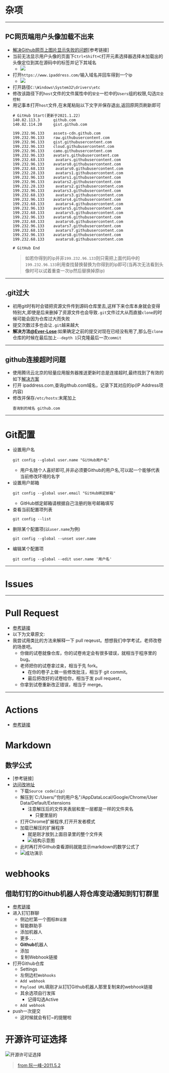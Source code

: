 <!--
 * @Author: your name
 * @Date: 2021-01-21 23:01:29
 * @LastEditTime: 2021-02-27 16:23:42
 * @LastEditors: Please set LastEditors
 * @Description: In User Settings Edit
 * @FilePath: \DailyNotes\社区相关\Github.md
-->

# 杂项

---
## PC网页端用户头像加载不出来
- [解决Github网页上图片显示失败的问题](https://zhuanlan.zhihu.com/p/139219691)[参考链接]
- 当前无法显示用户头像的页面下`Ctrl+Shift+C`打开元素选择器选择未加载出的头像定位到其在源码中的标签并记下其域名
  - ![](../res_-daily-notes/img/Github/获取缺失图片域名.png)
- 打开`https://www.ipaddress.com/`输入域名并回车得到一个ip
  - ![](../res_-daily-notes/img/Github/获取ip.png)
- 打开路径`C:\Windows\System32\drivers\etc`
- 修改该路径下的`host`文件的文件属性中的`安全`一栏中的`Users`组的权限,勾选`完全控制`
- 用记事本打开`host`文件,在末尾粘贴以下文字并保存退出,返回原网页刷新即可
    ```
    # GitHub Start(更新于2021.1.22) 
    140.82.113.3      github.com
    140.82.114.20     gist.github.com

    199.232.96.133    assets-cdn.github.com
    199.232.96.133    raw.githubusercontent.com
    199.232.96.133    gist.githubusercontent.com
    199.232.96.133    cloud.githubusercontent.com
    199.232.96.133    camo.githubusercontent.com
    199.232.96.133    avatars.githubusercontent.com
    199.232.68.133     avatars.githubusercontent.com
    199.232.96.133    avatars0.githubusercontent.com
    199.232.68.133     avatars0.githubusercontent.com
    199.232.28.133     avatars1.githubusercontent.com
    199.232.96.133    avatars1.githubusercontent.com
    199.232.96.133    avatars2.githubusercontent.com
    199.232.28.133     avatars2.githubusercontent.com
    199.232.96.133    avatars3.githubusercontent.com
    199.232.68.133     avatars3.githubusercontent.com
    199.232.96.133    avatars4.githubusercontent.com
    199.232.68.133     avatars4.githubusercontent.com
    199.232.96.133    avatars5.githubusercontent.com
    199.232.68.133     avatars5.githubusercontent.com
    199.232.96.133    avatars6.githubusercontent.com
    199.232.68.133     avatars6.githubusercontent.com
    199.232.96.133    avatars7.githubusercontent.com
    199.232.68.133     avatars7.githubusercontent.com
    199.232.96.133    avatars8.githubusercontent.com
    199.232.68.133     avatars8.githubusercontent.com

    # GitHub End
    ```
  > 如若你得到的ip并非`199.232.96.133`则只需把上面代码中的`199.232.96.133`利用查找替换替换为你得到的ip即可(当再次无法看到头像时可以试着重查一次ip然后替换掉原ip)

---
## .git过大
- 初用git时有时会错把资源文件传到源码仓库里去,这样下来仓库本身就会变得特别大,即使是后来删掉了资源文件也会导致`.git`文件过大从而直接`clone`的时候可能会因为仓库过大而失败
- 提交次数过多也会让`.git`越来越大
- **解决方法[@Ever-Lose](https://www.cnblogs.com/everlose/p/12826025.html)**:如果确定之前的提交对现在已经没有用了,那么在`clone`仓库的时候在最后加上`--depth 1`只克隆最后一次`commit`


---
## github连接超时问题
- 使用腾讯云北京的轻量应用服务器推送更新时总是连接超时,最终找到了有效的如下[解决方案](https://cloud.tencent.com/developer/article/1704705)
- 打开 ipaddress.com,查询github.com域名，记录下其对应的ip(IP Address项内容)
- 修改并保存`/etc/hosts`:末尾加上 
  ```
  查询到的域名 github.com
  ```







---
# Git配置
- 设置用户名
  ```
  git config --global user.name "GitHub用户名"
  ```
  - 用户名随个人喜好即可,并非必须要Github的用户名,可以起一个能够代表当前修改环境的名字
- 设置用户邮箱
  ```
  git config --global user.email "GitHub绑定邮箱"
  ```
  - GitHub绑定邮箱请根据自己注册的账号邮箱填写
- 查看当前配置项列表
  ```
  git config --list
  ```
- 删除某个配置项(以`user.name`为例)
  ```
  git config --global --unset user.name
  ```
- 编辑某个配置项
  ```
  git config --global --edit user.name '用户名'
  ```

----
# Issues


---
# Pull Request
- [参考链接](https://www.zhihu.com/question/21682976)
- 以下为文章原文:
- 我尝试用类比的方法来解释一下 pull reqeust。想想我们中学考试，老师改卷的场景吧。
  - 你做的试卷就像仓库，你的试卷肯定会有很多错误，就相当于程序里的 bug。
  - 老师把你的试卷拿过来，相当于先 fork。
    - 在你的卷子上做一些修改批注，相当于 git commit。
    - 最后把改好的试卷给你，相当于发 pull request，
  - 你拿到试卷重新改正错误，相当于 merge。

---
# Actions
- [参考链接](http://www.ruanyifeng.com/blog/2019/09/getting-started-with-github-actions.html)


# Markdown
## 数学公式
- [参考链接]
- [访问改地址](https://github.com/orsharir/github-mathjax/releases/tag/v0.2.1)
  - 下载`Source code(zip)`
  - 解压到`C:/Users/"你的用户名"/AppDataLocal/Google/Chrome/User Data/Default/Extensions
    - 注意解压后的文件夹表层和里一层都是一样的文件夹名
      - 只要里层的
  - 打开Chrome扩展程序,打开开发者模式
  - 加载已解压的扩展程序
    - 就是刚才放到上面目录里的整个文件夹
    - ![结构示意图](../res_-daily-notes/img/Github/Chrome插件github-mathjax文件结构示意图.png)
  - 此时再打开Github查看源码就能显示markdown的数学公式了
  - ![成功演示](../res_-daily-notes/img/Github/Github查看Markdown数学公式成功演示.png)

# webhooks
## 借助钉钉的Github机器人将仓库变动通知到钉钉群里
- [参考链接](https://blog.csdn.net/q563573095/article/details/79580249)
- 进入钉钉群聊
  - 侧边栏第一个图标`群设置`
  - 智能群助手
  - 添加机器人
  - 更多`...`
  - **Github**机器人
  - 添加
  - 复制Webhook链接
- 打开Github仓库
  - Settings
  - 左侧边栏`Webhooks`
  - `Add webhook`
  - `Payload URL`填刚才从钉钉Github机器人那里复制来的webhook链接
  - 其余选项自行发挥
    - 记得勾选Active
  - `Add webhook`
- push一次提交
  - 这时候就会有钉~的提醒啦

# 开源许可证选择
![开源许可证选择](https://images.gitee.com/uploads/images/2021/0213/173905_ce78c29a_7703072.png "屏幕截图.png")
> [from 阮一峰-2011.5.2](http://www.ruanyifeng.com/blog/2011/05/how_to_choose_free_software_licenses.html)